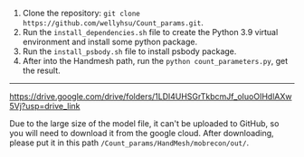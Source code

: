 <!-- ## Count model prams, maximum feature map,FLOPs -->
1. Clone the repository: `git clone https://github.com/wellyhsu/Count_params.git`.
2. Run the `install_dependencies.sh` file to create the Python 3.9 virtual environment and install some python package.
3. Run the `install_psbody.sh` file to install psbody package.
4. After into the Handmesh path, run the `python count_parameters.py`, get the result.

--------------------------------------------------------------------------------------------------------------------------
https://drive.google.com/drive/folders/1LDl4UHSGrTkbcmJf_oIuoOIHdlAXw5Vj?usp=drive_link

Due to the large size of the model file, it can't be uploaded to GitHub, so you will need to download it from the google cloud. 
After downloading, please put it in this path `/Count_params/HandMesh/mobrecon/out/`.
<!-- 
If we change the model in the future, we will update the Python file. 
Just download the new file, replace the old one, and change the `control` parameter in count_parameters.py to obtain the new results.

![image](https://github.com/user-attachments/assets/d12a255a-1501-4a61-b4e1-c17c763767c5)

Example Result:
Mobilenet_v3: 

![Mobilenet_v3](https://github.com/user-attachments/assets/2d956364-cd73-4a5c-b33e-49c35dea7f5b)

DenseStack: 

![DenseStack](https://github.com/user-attachments/assets/3ea79dc4-c129-4e56-8726-fe8cea77307d)

DenseStack model detail:

![DenseStack_model_detail](https://github.com/user-attachments/assets/9da1d2f5-2a40-4c45-8fe2-bbcaac9d8353)

這裡是註解，README 顯示時不會出現 -->


